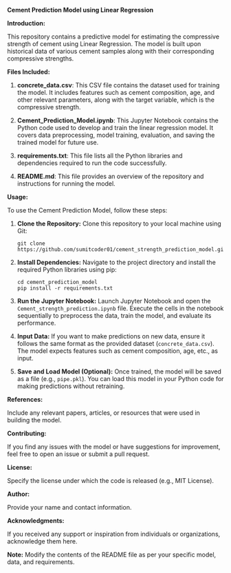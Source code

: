 **Cement Prediction Model using Linear Regression**

**Introduction:**

This repository contains a predictive model for estimating the compressive strength of cement using Linear Regression. The model is built upon historical data of various cement samples along with their corresponding compressive strengths. 

**Files Included:**

1. **concrete_data.csv**: This CSV file contains the dataset used for training the model. It includes features such as cement composition, age, and other relevant parameters, along with the target variable, which is the compressive strength.

2. **Cement_Prediction_Model.ipynb**: This Jupyter Notebook contains the Python code used to develop and train the linear regression model. It covers data preprocessing, model training, evaluation, and saving the trained model for future use.

3. **requirements.txt**: This file lists all the Python libraries and dependencies required to run the code successfully.

4. **README.md**: This file provides an overview of the repository and instructions for running the model.

**Usage:**

To use the Cement Prediction Model, follow these steps:

1. **Clone the Repository:** Clone this repository to your local machine using Git:

   ```
   git clone https://github.com/sumitcoder01/cement_strength_prediction_model.git
   ```

2. **Install Dependencies:** Navigate to the project directory and install the required Python libraries using pip:

   ```
   cd cement_prediction_model
   pip install -r requirements.txt
   ```

3. **Run the Jupyter Notebook:** Launch Jupyter Notebook and open the `Cement_strength_prediction.ipynb` file. Execute the cells in the notebook sequentially to preprocess the data, train the model, and evaluate its performance.

4. **Input Data:** If you want to make predictions on new data, ensure it follows the same format as the provided dataset (`concrete_data.csv`). The model expects features such as cement composition, age, etc., as input.

5. **Save and Load Model (Optional):** Once trained, the model will be saved as a file (e.g., `pipe.pkl`). You can load this model in your Python code for making predictions without retraining.

**References:**

Include any relevant papers, articles, or resources that were used in building the model.

**Contributing:**

If you find any issues with the model or have suggestions for improvement, feel free to open an issue or submit a pull request.

**License:**

Specify the license under which the code is released (e.g., MIT License).

**Author:**

Provide your name and contact information.

**Acknowledgments:**

If you received any support or inspiration from individuals or organizations, acknowledge them here.

**Note:** Modify the contents of the README file as per your specific model, data, and requirements.